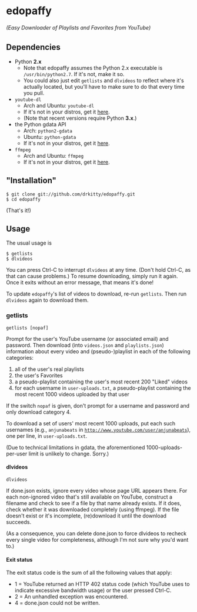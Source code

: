 # edopaffy
###### (Easy Downloader of Playlists and Favorites from YouTube)


## Dependencies

* Python **2.x**
	* Note that edopaffy assumes the Python 2.x executable is <code>/usr/bin/python2.7</code>. If it's not, make it so.
	* You could also just edit <code>getlists</code> and <code>dlvideos</code> to reflect where it's actually located, but you'll have to make sure to do that every time you pull.
* <code>youtube-dl</code>
	* Arch and Ubuntu: <code>youtube-dl</code>
	* If it's not in your distros, get it [here](http://rg3.github.com/youtube-dl/).
	* (Note that recent versions require Python **3.x**.)
* the Python gdata API
	* Arch: <code>python2-gdata</code>
	* Ubuntu: <code>python-gdata</code>
	* If it's not in your distros, get it [here](http://code.google.com/p/gdata-python-client/).
* <code>ffmpeg</code>
	* Arch and Ubuntu: <code>ffmpeg</code>
	* If it's not in your distros, get it [here](http://ffmpeg.org/download.html).

## "Installation"

	$ git clone git://github.com/drkitty/edopaffy.git
	$ cd edopaffy

(That's it!)

## Usage

The usual usage is

	$ getlists
	$ dlvideos

You can press Ctrl-C to interrupt <code>dlvideos</code> at any time. (Don't hold Ctrl-C, as that can cause problems.) To resume downloading, simply run it again. Once it exits without an error message, that means it's done!

To update <code>edopaffy</code>'s list of videos to download, re-run <code>getlists</code>. Then run <code>dlvideos</code> again to download them.

### getlists

	getlists [nopaf]

Prompt for the user's YouTube username (or associated email) and password. Then download (into <code>videos.json</code> and <code>playlists.json</code>) information about every video and (pseudo-)playlist in each of the following categories:

1. all of the user's real playlists
2. the user's Favorites
3. a pseudo-playlist containing the user's most recent 200 "Liked" videos
4. for each username in <code>user-uploads.txt</code>, a pseudo-playlist containing the most recent 1000 videos uploaded by that user

If the switch <code>nopaf</code> is given, don't prompt for a username and password and only download category 4.

To download a set of users' most recent 1000 uploads, put each such usernames (e.g., <code>anjunabeats</code> in <code>http://www.youtube.com/user/anjunabeats</code>), one per line, in <code>user-uploads.txt</code>.

(Due to technical limitations in gdata, the aforementioned 1000-uploads-per-user limit is unlikely to change. Sorry.)


#### dlvideos

	dlvideos
<!-- test1 -->
 <!-- test2 -->
If done.json exists, ignore every video whose page URL appears there. For each non-ignored video that's still available on YouTube, construct a filename and check to see if a file by that name already exists. If it does, check whether it was downloaded completely (using ffmpeg). If the file doesn't exist or it's incomplete, (re)download it until the download succeeds.

(As a consequence, you can delete done.json to force dlvideos to recheck every single video for completeness, although I'm not sure why you'd want to.)

#### Exit status
The exit status code is the sum of all the following values that apply:
* 1 = YouTube returned an HTTP 402 status code (which YouTube uses to indicate excessive bandwidth usage) or the user pressed Ctrl-C.
* 2 = An unhandled exception was encountered.
* 4 = done.json could not be written.

